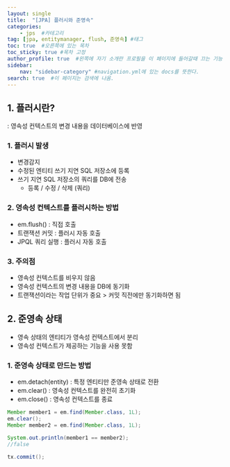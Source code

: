 ```yaml
---
layout: single
title:  "[JPA] 플러시와 준영속"
categories: 
    - jps  #카테고리
tag: [jpa, entitymanager, flush, 준영속] #태그
toc: true  #오른쪽에 있는 목차
toc_sticky: true #목차 고정
author_profile: true  #왼쪽에 자기 소개란 프로필을 이 페이지에 들어갈때 끄는 기능
sidebar:
    nav: "sidebar-category" #navigation.yml에 있는 docs를 뜻한다.
search: true  #이 페이지는 검색에 나옴.
---
```


## 1. 플러시란?
: 영속성 컨텍스트의 변경 내용을 데이터베이스에 반영

### 1. 플러시 발생
- 변경감지
- 수정된 엔티티 쓰기 지연 SQL 저장소에 등록
- 쓰기 지연 SQL 저장소의 쿼리를 DB에 전송
  - 등록 / 수정 / 삭제 (쿼리)

### 2. 영속성 컨텍스트를 플러시하는 방법
- em.flush() : 직접 호출
- 트랜잭션 커밋 : 플러시 자동 호출
- JPQL 쿼리 실행 : 플러시 자동 호출

### 3. 주의점
- 영속성 컨텍스트를 비우지 않음
- 영속성 컨텍스트의 변경 내용을 DB에 동기화
- 트랜잭션이라는 작업 단위가 중요 > 커밋 직전에만 동기화하면 됨

## 2. 준영속 상태
- 영속 상태의 엔티티가 영속성 컨텍스트에서 분리
- 영속성 컨텍스트가 제공하는 기능을 사용 못함
  
### 1. 준영속 상태로 만드는 방법
- em.detach(entity) : 특정 엔티티만 준영속 상태로 전환
- em.clear() : 영속성 컨텍스트를 완전히 초기화
- em.close() : 영속성 컨텍스트를 종료

```java
Member member1 = em.find(Member.class, 1L);
em.clear();
Member member2 = em.find(Member.class, 1L);

System.out.println(member1 == member2);
//false

tx.commit();
```